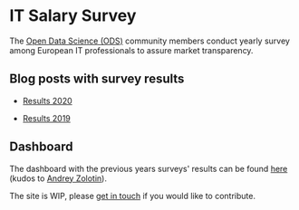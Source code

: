 # IT Salary Survey

The <a href="https://ods.ai/" target="_blank" rel="noopener">Open Data Science (ODS)</a> community members conduct yearly survey among European IT professionals to assure market transparency.

## Blog posts with survey results

- [Results 2020](blog/results/2020.md)

- [Results 2019](blog/results/2019.md)

<!-- <strong><em>Please contribute to the survey of 2020</em></strong> by filling [the form](./form.md). The raw data collected so far can be found <a href="https://docs.google.com/spreadsheets/d/1DjPgQeBu53I0Dws4YMbXyyQdWDLpMtkSu4FhGux0epY/edit#gid=1727021736" target="_blank" rel="noopener">here</a>. -->

## Dashboard

The dashboard with the previous years surveys' results can be found <a href="dashboard.html" target="_blank" rel="noopener">here</a> (kudos to <a href="https://www.linkedin.com/in/nitoloz/" target="_blank" rel="noopener">Andrey Zolotin</a>).

The site is WIP, please <a href="https://www.linkedin.com/in/dkisler/" target="_blank" rel="noopener">get in touch</a> if you would like to contribute.
